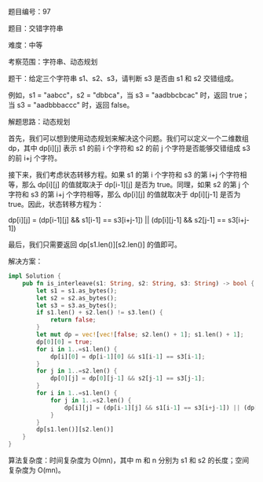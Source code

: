 题目编号：97

题目：交错字符串

难度：中等

考察范围：字符串、动态规划

题干：给定三个字符串 s1、s2、s3，请判断 s3 是否由 s1 和 s2 交错组成。

例如，s1 = "aabcc"，s2 = "dbbca"，当 s3 = "aadbbcbcac" 时，返回 true；当 s3 = "aadbbbaccc" 时，返回 false。

解题思路：动态规划

首先，我们可以想到使用动态规划来解决这个问题。我们可以定义一个二维数组 dp，其中 dp[i][j] 表示 s1 的前 i 个字符和 s2 的前 j 个字符是否能够交错组成 s3 的前 i+j 个字符。

接下来，我们考虑状态转移方程。如果 s1 的第 i 个字符和 s3 的第 i+j 个字符相等，那么 dp[i][j] 的值就取决于 dp[i-1][j] 是否为 true。同理，如果 s2 的第 j 个字符和 s3 的第 i+j 个字符相等，那么 dp[i][j] 的值就取决于 dp[i][j-1] 是否为 true。因此，状态转移方程为：

dp[i][j] = (dp[i-1][j] && s1[i-1] == s3[i+j-1]) || (dp[i][j-1] && s2[j-1] == s3[i+j-1])

最后，我们只需要返回 dp[s1.len()][s2.len()] 的值即可。

解决方案：

```rust
impl Solution {
    pub fn is_interleave(s1: String, s2: String, s3: String) -> bool {
        let s1 = s1.as_bytes();
        let s2 = s2.as_bytes();
        let s3 = s3.as_bytes();
        if s1.len() + s2.len() != s3.len() {
            return false;
        }
        let mut dp = vec![vec![false; s2.len() + 1]; s1.len() + 1];
        dp[0][0] = true;
        for i in 1..=s1.len() {
            dp[i][0] = dp[i-1][0] && s1[i-1] == s3[i-1];
        }
        for j in 1..=s2.len() {
            dp[0][j] = dp[0][j-1] && s2[j-1] == s3[j-1];
        }
        for i in 1..=s1.len() {
            for j in 1..=s2.len() {
                dp[i][j] = (dp[i-1][j] && s1[i-1] == s3[i+j-1]) || (dp[i][j-1] && s2[j-1] == s3[i+j-1]);
            }
        }
        dp[s1.len()][s2.len()]
    }
}
```

算法复杂度：时间复杂度为 O(mn)，其中 m 和 n 分别为 s1 和 s2 的长度；空间复杂度为 O(mn)。